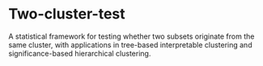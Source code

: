 # Two-cluster-test
A statistical framework for testing whether two subsets originate from the same cluster, with applications in tree-based interpretable clustering and significance-based hierarchical clustering.
